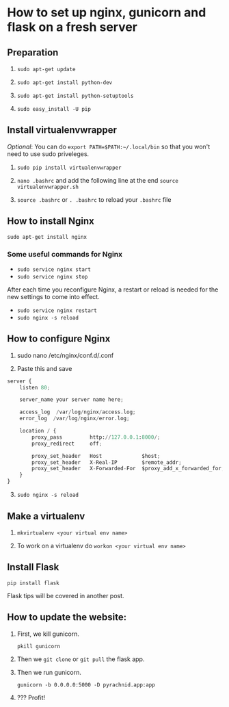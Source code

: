 # How to set up nginx, gunicorn and flask on a fresh server

## Preparation 

1. ```sudo apt-get update```

2. `sudo apt-get install python-dev`

3. `sudo apt-get install python-setuptools`

4. `sudo easy_install -U pip`


## Install virtualenvwrapper 

_Optional_: You can do ```export PATH=$PATH:~/.local/bin``` so that you won't need to use sudo priveleges.

1. `sudo pip install virtualenvwrapper`   

2. `nano .bashrc` and add the following line at the end `source virtualenvwrapper.sh`  

3. `source .bashrc` or `. .bashrc` to reload your `.bashrc` file 


## How to install Nginx

`sudo apt-get install nginx`

### Some useful commands for Nginx

* `sudo service nginx start`
* `sudo service nginx stop`

After each time you reconfigure Nginx, a restart or reload is needed for the new settings to come into effect.

* `sudo service nginx restart`
* `sudo nginx -s reload`

## How to configure Nginx

1. sudo nano /etc/nginx/conf.d/<somename>.conf

2. Paste this and save

```python
server {
    listen 80;

    server_name your server name here;

    access_log  /var/log/nginx/access.log;
    error_log  /var/log/nginx/error.log;

    location / {
        proxy_pass         http://127.0.0.1:8000/;
        proxy_redirect     off;

        proxy_set_header   Host             $host;
        proxy_set_header   X-Real-IP        $remote_addr;
        proxy_set_header   X-Forwarded-For  $proxy_add_x_forwarded_for;
    }
}
```

3. `sudo nginx -s reload`

## Make a virtualenv

1. `mkvirtualenv <your virtual env name>`

2. To work on a virtualenv do `workon <your virtual env name>`

## Install Flask

`pip install flask`

Flask tips will be covered in another post.

## How to update the website:

1.  First, we kill gunicorn.

    `pkill gunicorn`

2. Then we `git clone` or `git pull` the flask app.

3. Then we run gunicorn.

    `gunicorn -b 0.0.0.0:5000 -D pyrachnid.app:app`

4. ??? Profit!



